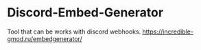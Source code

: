# Discord-Embed-Generator
Tool that can be works with discord webhooks.
https://incredible-gmod.ru/embedgenerator/
